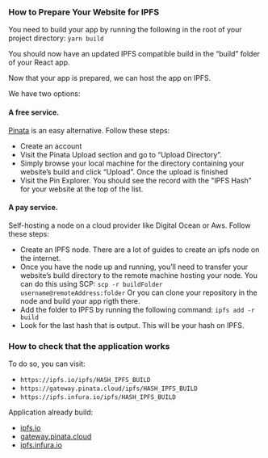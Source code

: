 ### How to Prepare Your Website for IPFS
You need to build your app by running the following in the root of your project directory:
`ỳarn build`

You should now have an updated IPFS compatible build in the “build” folder of your React app.

Now that your app is prepared, we can host the app on IPFS.

We have two options:
#### A free service. 
[Pinata](https://pinata.cloud) is an easy alternative.
Follow these steps:
- Create an account
- Visit the Pinata Upload section and go to “Upload Directory”. 
- Simply browse your local machine for the directory containing your website’s build and click “Upload”. Once the upload is finished
- Visit the Pin Explorer. You should see the record with the "IPFS Hash" for your website at the top of the list.

#### A pay service. 
Self-hosting a node on a cloud provider like Digital Ocean or Aws.
Follow these steps:
- Create an IPFS node. There are a lot of guides to create an ipfs node on the internet.
- Once you have the node up and running, you’ll need to transfer your website’s build directory to the remote machine hosting your node. You can do this using SCP:
`scp -r buildFolder username@remoteAddress:folder`
Or you can clone your repository in the node and build your app rigth there.
- Add the folder to IPFS by running the following command:
`ipfs add -r  build`
- Look for the last hash that is output. This will be your hash on IPFS.

### How to check that the application works
To do so, you can visit:
- `https://ipfs.io/ipfs/HASH_IPFS_BUILD`
- `https://gateway.pinata.cloud/ipfs/HASH_IPFS_BUILD`
- `https://ipfs.infura.io/ipfs/HASH_IPFS_BUILD`

Application already build:
- [ipfs.io](https://ipfs.io/ipfs/QmbihMm18Vpfgrc4WSxpnYv5pAZaNaNQ4NeNQrLZbZC45N)
- [gateway.pinata.cloud](https://gateway.pinata.cloud/ipfs/QmbihMm18Vpfgrc4WSxpnYv5pAZaNaNQ4NeNQrLZbZC45N)
- [ipfs.infura.io](https://ipfs.infura.io/ipfs/QmbihMm18Vpfgrc4WSxpnYv5pAZaNaNQ4NeNQrLZbZC45N)
